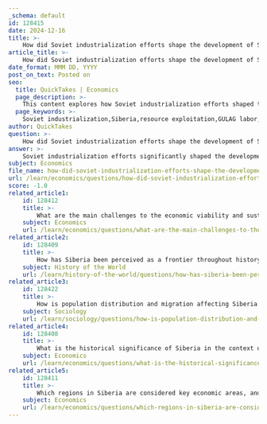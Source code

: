 ```yaml
---
_schema: default
id: 128415
date: 2024-12-16
title: >-
    How did Soviet industrialization efforts shape the development of Siberia?
article_title: >-
    How did Soviet industrialization efforts shape the development of Siberia?
date_format: MMM DD, YYYY
post_on_text: Posted on
seo:
  title: QuickTakes | Economics
  page_description: >-
    This content explores how Soviet industrialization efforts shaped the development of Siberia, highlighting key aspects such as resource exploitation, the role of GULAG labor, urban development, and the long-term economic and environmental consequences.
  page_keywords: >-
    Soviet industrialization,Siberia,resource exploitation,GULAG labor,urban development,economic geography,environmental impact,strategic planning
author: QuickTakes
question: >-
    How did Soviet industrialization efforts shape the development of Siberia?
answer: >-
    Soviet industrialization efforts significantly shaped the development of Siberia through a combination of strategic planning, resource exploitation, and the mobilization of labor, particularly from the GULAG system. Here are some key aspects of how these efforts influenced Siberia's development:\n\n1. **Strategic Planning and Economic Focus**: Following the establishment of Soviet power, there was a concerted effort to industrialize Siberia, especially after World War II. The Soviet government aimed to reduce the economic lag behind developed capitalist states by focusing on the industrial potential of remote regions, including Siberia. This was part of a broader strategy to enhance national security and economic independence.\n\n2. **Resource Exploitation**: Siberia is rich in natural resources, including timber, minerals, and fossil fuels. The Soviet industrialization process heavily relied on these resources, which were extracted and processed to fuel the Soviet economy. The development of industries in Siberia was often linked to the extraction of these resources, leading to the establishment of various industrial complexes.\n\n3. **GULAG Labor**: The GULAG system provided a significant source of labor for industrial projects in Siberia. Millions of inmates were used as a workforce to exploit the region's resources, particularly in remote and inhospitable areas. This forced labor was a critical component of the industrialization process, allowing for rapid development despite the harsh conditions.\n\n4. **Urban Development**: The industrialization efforts led to the establishment of new cities and towns in Siberia, often centered around industrial facilities. This urban development was part of a broader strategy to populate and develop the region, which had previously been sparsely inhabited. The growth of urban centers facilitated the migration of workers and their families, contributing to demographic changes in the region.\n\n5. **Environmental Impact**: The rapid industrialization and urbanization of Siberia had significant environmental consequences. The expansion of industrial activities led to the degradation of natural landscapes and ecosystems, raising concerns about sustainable development in the region.\n\n6. **Long-term Consequences**: The legacy of Soviet industrialization has had lasting effects on Siberia's economic geography. The focus on resource extraction has contributed to a distorted economic landscape, where many regions are heavily reliant on a few industries, leading to vulnerabilities in the face of economic fluctuations.\n\nIn summary, Soviet industrialization efforts were pivotal in transforming Siberia into a key industrial and resource-rich region of the Soviet Union. However, these developments came with significant social, environmental, and economic challenges that continue to influence Siberia's trajectory today.
subject: Economics
file_name: how-did-soviet-industrialization-efforts-shape-the-development-of-siberia.md
url: /learn/economics/questions/how-did-soviet-industrialization-efforts-shape-the-development-of-siberia
score: -1.0
related_article1:
    id: 128412
    title: >-
        What are the main challenges to the economic viability and sustainability of Siberian development?
    subject: Economics
    url: /learn/economics/questions/what-are-the-main-challenges-to-the-economic-viability-and-sustainability-of-siberian-development
related_article2:
    id: 128409
    title: >-
        How has Siberia been perceived as a frontier throughout history?
    subject: History of the World
    url: /learn/history-of-the-world/questions/how-has-siberia-been-perceived-as-a-frontier-throughout-history
related_article3:
    id: 128422
    title: >-
        How is population distribution and migration affecting Siberia's demographic landscape?
    subject: Sociology
    url: /learn/sociology/questions/how-is-population-distribution-and-migration-affecting-siberias-demographic-landscape
related_article4:
    id: 128408
    title: >-
        What is the historical significance of Siberia in the context of Russian national identity?
    subject: Economics
    url: /learn/economics/questions/what-is-the-historical-significance-of-siberia-in-the-context-of-russian-national-identity
related_article5:
    id: 128411
    title: >-
        Which regions in Siberia are considered key economic areas, and why?
    subject: Economics
    url: /learn/economics/questions/which-regions-in-siberia-are-considered-key-economic-areas-and-why
---
```


&nbsp;